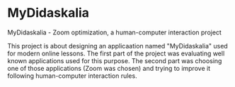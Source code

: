 # MyDidaskalia
MyDidaskalia - Zoom optimization, a human-computer interaction project

This project is about designing an applicaation named "MyDidaskalia" used for modern online lessons. The first part of the project was evaluating well known applications used for this purpose. The second part was choosing one of those applications (Zoom was chosen) and trying to improve it following human-computer interaction rules.
